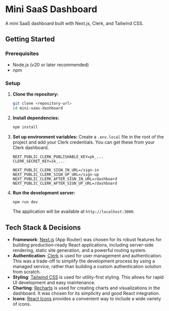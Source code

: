 # Mini SaaS Dashboard

A mini SaaS dashboard built with Next.js, Clerk, and Tailwind CSS.

## Getting Started

### Prerequisites

- Node.js (v20 or later recommended)
- npm

### Setup

1.  **Clone the repository:**

    ```bash
    git clone <repository-url>
    cd mini-saas-dashboard
    ```

2.  **Install dependencies:**

    ```bash
    npm install
    ```

3.  **Set up environment variables:**
    Create a `.env.local` file in the root of the project and add your Clerk credentials. You can get these from your Clerk dashboard.

    ```
    NEXT_PUBLIC_CLERK_PUBLISHABLE_KEY=pk_...
    CLERK_SECRET_KEY=sk_...

    NEXT_PUBLIC_CLERK_SIGN_IN_URL=/sign-in
    NEXT_PUBLIC_CLERK_SIGN_UP_URL=/sign-up
    NEXT_PUBLIC_CLERK_AFTER_SIGN_IN_URL=/dashboard
    NEXT_PUBLIC_CLERK_AFTER_SIGN_UP_URL=/dashboard
    ```

4.  **Run the development server:**

    ```bash
    npm run dev
    ```

    The application will be available at `http://localhost:3000`.

## Tech Stack & Decisions

- **Framework**: [Next.js](https://nextjs.org/) (App Router) was chosen for its robust features for building production-ready React applications, including server-side rendering, static site generation, and a powerful routing system.
- **Authentication**: [Clerk](https://clerk.com/) is used for user management and authentication. This was a trade-off to simplify the development process by using a managed service, rather than building a custom authentication solution from scratch.
- **Styling**: [Tailwind CSS](https://tailwindcss.com/) is used for utility-first styling. This allows for rapid UI development and easy maintenance.
- **Charting**: [Recharts](https://recharts.org/) is used for creating charts and visualizations in the dashboard. It was chosen for its simplicity and good React integration.
- **Icons**: [React Icons](https://react-icons.github.io/react-icons/) provides a convenient way to include a wide variety of icons.

